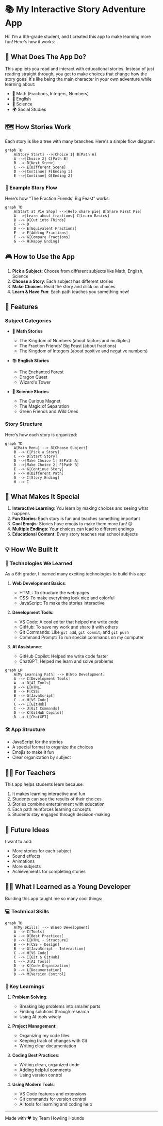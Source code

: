 # 📚 My Interactive Story Adventure App

Hi! I'm a 6th-grade student, and I created this app to make learning more fun! Here's how it works:

## 🎯 What Does The App Do?

This app lets you read and interact with educational stories. Instead of just reading straight through, you get to make choices that change how the story goes! It's like being the main character in your own adventure while learning about:

- 🔢 Math (Fractions, Integers, Numbers)
- 📝 English
- 🧪 Science
- 🌍 Social Studies

## 🗺️ How Stories Work

Each story is like a tree with many branches. Here's a simple flow diagram:

```mermaid
graph TD
    A[Story Start] -->|Choice 1| B[Path A]
    A -->|Choice 2| C[Path B]
    B --> D[Next Scene]
    C --> E[Different Scene]
    D -->|Continue| F[Ending 1]
    E -->|Continue| G[Ending 2]
```

### 📖 Example Story Flow

Here's how "The Fraction Friends' Big Feast" works:

```mermaid
graph TD
    A[Start at Pie Shop] -->|Help share pie| B[Share First Pie]
    A -->|Learn about fractions| C[Learn Basics]
    B --> D[Cut into Thirds]
    C --> D
    D --> E[Equivalent Fractions]
    E --> F[Adding Fractions]
    F --> G[Compare Fractions]
    G --> H[Happy Ending]
```

## 🎮 How to Use the App

1. **Pick a Subject**: Choose from different subjects like Math, English, Science
2. **Choose a Story**: Each subject has different stories
3. **Make Choices**: Read the story and click on choices
4. **Learn & Have Fun**: Each path teaches you something new!

## 📱 Features

### Subject Categories
- 🔢 **Math Stories**
  - The Kingdom of Numbers (about factors and multiples)
  - The Fraction Friends' Big Feast (about fractions)
  - The Kingdom of Integers (about positive and negative numbers)

- 📚 **English Stories**
  - The Enchanted Forest
  - Dragon Quest
  - Wizard's Tower

- 🧪 **Science Stories**
  - The Curious Magnet
  - The Magic of Separation
  - Green Friends and Wild Ones

### Story Structure

Here's how each story is organized:

```mermaid
graph TD
    A[Main Menu] --> B[Choose Subject]
    B --> C[Pick a Story]
    C --> D[Start Story]
    D -->|Make Choice 1| E[Path A]
    D -->|Make Choice 2| F[Path B]
    E --> G[Continue Story]
    F --> H[Different Path]
    G --> I[Story Ending]
    H --> I
```

## 🌟 What Makes It Special

1. **Interactive Learning**: You learn by making choices and seeing what happens
2. **Fun Stories**: Each story is fun and teaches something important
3. **Cool Emojis**: Stories have emojis to make them more fun! 😊
4. **Multiple Endings**: Your choices can lead to different endings
5. **Educational Content**: Every story teaches real school subjects

## 💡 How We Built It

### 🔧 Technologies We Learned

As a 6th grader, I learned many exciting technologies to build this app:

1. **Web Development Basics**:
   - HTML: To structure the web pages
   - CSS: To make everything look nice and colorful
   - JavaScript: To make the stories interactive

2. **Development Tools**:
   - VS Code: A cool editor that helped me write code
   - GitHub: To save my work and share it with others
   - Git Commands: Like `git add`, `git commit`, and `git push`
   - Command Prompt: To run special commands on my computer

3. **AI Assistance**:
   - GitHub Copilot: Helped me write code faster
   - ChatGPT: Helped me learn and solve problems

```mermaid
graph LR
    A[My Learning Path] --> B[Web Development]
    A --> C[Development Tools]
    A --> D[AI Tools]
    B --> E[HTML]
    B --> F[CSS]
    B --> G[JavaScript]
    C --> H[VS Code]
    C --> I[GitHub]
    C --> J[Git Commands]
    D --> K[GitHub Copilot]
    D --> L[ChatGPT]
```

### 🛠️ App Structure
- JavaScript for the stories
- A special format to organize the choices
- Emojis to make it fun
- Clear organization by subject

## 👩‍🏫 For Teachers

This app helps students learn because:
1. It makes learning interactive and fun
2. Students can see the results of their choices
3. Stories combine entertainment with education
4. Each path reinforces learning concepts
5. Students stay engaged through decision-making

## 🎉 Future Ideas

I want to add:
- More stories for each subject
- Sound effects
- Animations
- More subjects
- Achievements for completing stories

## 👨‍💻 What I Learned as a Young Developer

Building this app taught me so many cool things:

### 💻 Technical Skills
```mermaid
graph TD
    A[My Skills] --> B[Web Development]
    A --> C[Tools]
    A --> D[Best Practices]
    B --> E[HTML - Structure]
    B --> F[CSS - Design]
    B --> G[JavaScript - Interaction]
    C --> H[VS Code]
    C --> I[Git & GitHub]
    C --> J[AI Tools]
    D --> K[Code Organization]
    D --> L[Documentation]
    D --> M[Version Control]
```

### 🌟 Key Learnings
1. **Problem Solving**:
   - Breaking big problems into smaller parts
   - Finding solutions through research
   - Using AI tools wisely

2. **Project Management**:
   - Organizing my code files
   - Keeping track of changes with Git
   - Writing clear documentation

3. **Coding Best Practices**:
   - Writing clean, organized code
   - Adding helpful comments
   - Using version control

4. **Using Modern Tools**:
   - VS Code features and extensions
   - Git commands for version control
   - AI tools for learning and coding help

---
Made with ❤️ by Team Howling Hounds
